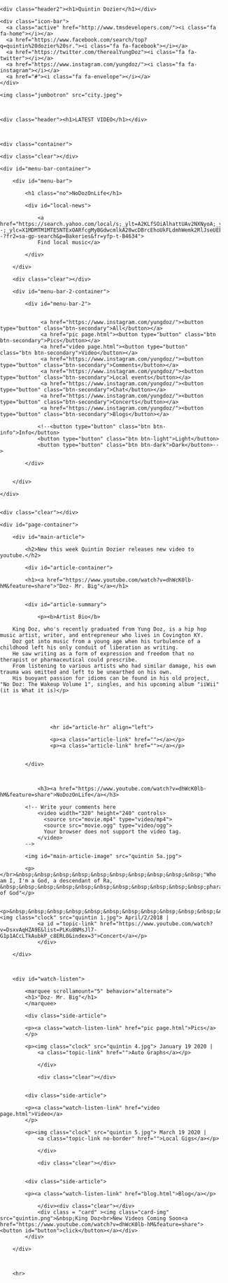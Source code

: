 
<!DOCTYPE html>
<html>
<meta name="viewport" content="width=device-width, initial-scale=1">
<link rel="stylesheet" href="https://cdnjs.cloudflare.com/ajax/libs/font-awesome/4.7.0/css/font-awesome.min.css">
<style>
				
	
	#topbar {
				
				width:1000px;
				height:50px;
				margin:0 auto;
				
				
			}
			
			body {
			
				margin:0;
				padding:0;
				font-family:Helvetica, Arial, sans-serif;
			}
			
			#logo {
			
				height:70px;
				margin-top:4px;
				width:100px;
				float:left;
				margin-right:5px;
				
			}
			
			.topbar-section {
			
				float:left;
				border-left: 1px #ccc solid;
				height:150%;
				
			
			}
			
			#dot-image {
			
				width:27px;
				margin:11px 14px;
				float:left;
			
			}
			
			
			#signin-text {
			
				font-weight:bold;
				font-size:90%;
				position:relative;
				top:10px;
			}
			
			.topbar-section1 {
			
				float:left;
				border-left:1px #ccc solid;
				height:100%;
				margin-left:50px;
			}
			
			
			.topbar-menu {
			
				
				font-weight:bold;
				font-size:100%;
				position:relative;
				padding:12px 13px;
				
			}
			
			
				
			#search-box {
			
				background-color:#A9A9A9;
				border:none;
				font-weight:bold;
				font-size:14px;
				
			}	
		
			
			.clear {
			
				clear:both;
			}
			
			#menu-bar-container {
			
				border-top:1px solid #CCCCCC;
				background-color:black;
				width:1400px;;
				height:70px;
				margin-top:10px;
			}
			
			#menu-bar {
			
				width:1400px;
				margin:0 auto;
				background-color:black;
				
				
				
			}
			
			h1 {
			
				padding:0;
				margin:0;
				color:grey;
				font-size:40px;
				font-weight:normal;
				padding-top:5px;
				width:100%;
				
			}
			
			#local-news {
			
				float:right;
				color:grey;
				margin:-45px;
				
				
			}
			
			#local-news a {
			
				color:red;
				text-decoration:none;
				font-size:20px;
				position:relative;
				top:5px;
				right:150px;
				
			}
			
			
			#menu-bar-2-container {
			
				background-color:grey;
				width:1400px;
				height:70px;
				margin-top:10px;
				
				
				
			
			}
			
			#menu-bar-2 {
			
				width:1400px;
				margin:left:10px;
				height:30px;
				float:right:10px;
				margin-top:10px;
			}
			
			#menu-bar-2 a {
			
				color:white;
				text-decoration:none;
				padding:0 10px;
				border-right:1px solid #BB4545;
				font-size:15px;
				position:relative;
				top:15px;
				margin-left:35px;
				
				
			}
			
			#menu-bar-2 a:hover {
			
				text-decoration:underline;
			}
			
			.no-border {
			
				border:none !important;
			}
			
			
			#page-container {
			
				width:1000px;
				margin:0 auto;
				
			}
			
			h2 {
			
				font-weight:normal;
				margin-top:65px;
				font-size:40px;
				border-bottom:2px dotted grey;
				width:600px;
			}
			
			h3 a {
			
				color:black;
				font-size:30px;
				text-decoration:none;
				margin-left:70px;
		
				
			}
			
			h3 a:hover {
			
				color:grey;
			}
			
			#article-summary{
			
				color:#5a5a5a;
				width:240px;
				float:left;
				margin-left:5px;
			}
			
			.clock {
			
				height:15px;
				position:relative;
				top:2px;
				
			}
			
			#topic-link {
			
				text-decoration:none;
				color:grey;
			}
			
			#article-summary a:hover {
			
				color:#1167a8;
			}
			
			#article-container {
			
				float:left;
				width:600px;
				border-right:1px solid #CCC;
			}
			
			
			#main-article-image {
			
				
				width:300px;
				margin-left:50px;
				margin-top:-100px;
			}
			
			#article-hr {
			
				border-top:1px solid #a91717;
				width:50px;
			}
			
			.article-link {
			
				color:black;
				text-decoration:none;
				border-bottom:1px solid hotpink;
			}
			
			#watch-listen {
			
				float:right;
				margin-left:5px;
				width:350px;
				
				
				
			}
			
			h4 {
			
				font-weight:normal;
				font-size:20px;
				
				margin-left:20px;
				
				
				
			}
			
			
			.watch-listen-link {
			
				text-decoration:none;
				color:black;
				font-weight:bold;
				font-size:18px;
			}
			
			.watch-listen-link:hover {
				
				color:grey;
			}
			
			.side-article {
			
				float:right;
				width:250px;
				position:relative;
				top:15px;
				border-bottom:1px solid hotpink;
				margin-right:80px;
			}
			
			.no-border {
			
				border-left:none;
				
			}
			
			#contact-me {
			
				margin-left:5px;
				border-style:double;
				border-color:black;
				height:150px;
				width:150px;
				color:black;
				background-color:grey;
				font-weight:bold;
				
				
			}
			
			#family {
			
				width:1000px;
				margin:0 auto;
				margin-top:10px;
				font-size:20px;
				
			}
	

	.icon-bar {
	  width:1400px;
	  background-color: #555;
	  overflow: auto;
	  margin-top: -4px;
	}

	.icon-bar a {
	  float: left;
	  width: 15%;
	  text-align: center;
	  padding: 12px 0;
	  transition: all 0.3s ease;
	  color: white;
	  font-size: 36px;
	  margin-top: -4px;
	}

	.icon-bar a:hover {
	  background-color: #000;
	}



	.jumbotron{
		
			background-image:url(city.jpg);
			height:400px;
			width:1400px;
			margin-left:-7px;
			margin-top:-5px;
	}

	.header{
		
		color:white;
		background-color: black;
		width:1400px;
		
	}

	.header2{
		
		color:white;
		background-color: black;
		width:1400px;

		
	}
	.no{
	
	color:white;
		background-color: black;
		width:1400px;
		
	}
	
	.card-img{
		
			
			height:100%;
			width:100%;
			margin-left:-7px;
			margin-top:-5px;
	}
	
	.card{
		
			height:70%;
			width:70%;
			margin-left:30px;
			margin-top:40px;
	}
	
	.btn-secondary{ 
	   
	  
	  font-size: 30px;
	 
	}
	
	A {text-decoration: none;} <!--makes for no underline on hyperlinks-->
	

</style>
<body>

	<div class="header2"><h1>Quintin Dozier</h1></div>
	
	<div class="icon-bar">
	  <a class="active" href="http://www.tmsdevelopers.com/"><i class="fa fa-home"></i></a>  
	  <a href="https://www.facebook.com/search/top?q=quintin%20dozier%20sr."><i class="fa fa-facebook"></i></a> 
	  <a href="https://twitter.com/therealYungDoz"><i class="fa fa-twitter"></i></a>
	  <a href="https://www.instagram.com/yungdoz/"><i class="fa fa-instagram"></i></a>
	  <a href="#"><i class="fa fa-envelope"></i></a> 
	</div>
	
	<img class="jumbotron" src="city.jpeg">

	
	
	<div class="header"><h1>LATEST VIDEO</h1></div>

	
	
	<div class="container"> 
	
	<div class="clear"></div>
	
	<div id="menu-bar-container">
	
		<div id="menu-bar">
		
			<h1 class="no">NoDozOnLife</h1>
			
			<div id="local-news">
			
				<a href="https://search.yahoo.com/local/s;_ylt=A2KLfSOiAlhattUAv2NXNyoA;_ylu=X3oDMTE0dGQwbDFpBGNvbG8DYmYxBHBvcwMxBHZ0aWQDQjUxOTVfMQRzZWMDcGl2cw--;_ylc=X1MDMTM1MTE5NTExOARfcgMyBGdwcmlkA28wcDBrcEhoUkFLdmhWemk2RlJseUEEbl9zdWdnAzUEb3JpZ2luA3NlYXJjaC55YWhvby5jb20EcG9zAzEEcHFzdHIDQmFrZXIEcHFzdHJsAzUEcXN0cmwDOARxdWVyeQNCYWtlcmllcwR0X3N0bXADMTUxNTcxNzMyNQ--?fr2=sa-gp-search&p=Bakeries&fr=yfp-t-B4634">
				Find local music</a>
			
			</div>
		
		</div>
		
		<div class="clear"></div>
		
		<div id="menu-bar-2-container">
		
			<div id="menu-bar-2">
					
				
				 <a href="https://www.instagram.com/yungdoz/"><button type="button" class="btn-secondary">All</button></a>
				 <a href="pic page.html"><button type="button" class="btn btn-secondary">Pics</button></a>
				 <a href="video page.html"><button type="button" class="btn btn-secondary">Video</button></a>
				 <a href="https://www.instagram.com/yungdoz/"><button type="button" class="btn-secondary">Comments</button></a>
				 <a href="https://www.instagram.com/yungdoz/"><button type="button" class="btn-secondary">Local events</button></a>
				 <a href="https://www.instagram.com/yungdoz/"><button type="button" class="btn-secondary">Chat</button></a>
				 <a href="https://www.instagram.com/yungdoz/"><button type="button" class="btn-secondary">Concerts</button></a>
				 <a href="https://www.instagram.com/yungdoz/"><button type="button" class="btn-secondary">Blogs</button></a>
				
				<!--<button type="button" class="btn btn-info">Info</button>
				<button type="button" class="btn btn-light">Light</button>
				<button type="button" class="btn btn-dark">Dark</button>-->
				
			</div>
		
		
		</div>
	
	</div>
	
	
	<div class="clear"></div>
	
	<div id="page-container">
	
		<div id="main-article">
	
			<h2>New this week Quintin Dozier releases new video to youtube.</h2>
			
			<div id="article-container">
			
			<h1><a href="https://www.youtube.com/watch?v=dhWcK0lb-hM&feature=share">"Doz- Mr. Big"</a></h1>
	
	
			<div id="article-summary">
			
				<p><b>Artist Bio</b>

		King Doz, who's recently graduated from Yung Doz, is a hip hop music artist, writer, and entrepreneur who lives in Covington KY.
		Doz got into music from a young age when his turbulence of a childhood left his only conduit of liberation as writing.  
		He saw writing as a form of expression and freedom that no therapist or pharmaceutical could prescribe.  
		From listening to various artists who had similar damage, his own trauma was omitted and left to be unearthed on his own.
		His buoyant passion for idioms can be found in his old project, "No Doz: The Wakeup Volume 1", singles, and his upcoming album "iiWii" (it is What it is)</p>
		
						
				
				
				
					<hr id="article-hr" align="left">
				
					<p><a class="article-link" href=""></a></p>
					<p><a class="article-link" href=""></a></p>
					

			</div>
						
		
			
				<h3><a href="https://www.youtube.com/watch?v=dhWcK0lb-hM&feature=share">NoDozOnLife</a></h3>
			
			<!-- Write your comments here 
				<video width="320" height="240" controls>
				  <source src="movie.mp4" type="video/mp4">
				  <source src="movie.ogg" type="video/ogg">
				  Your browser does not support the video tag.
				</video>
			-->
			
			<img id="main-article-image" src="quintin 5a.jpg">
			
			<p></br>&nbsp;&nbsp;&nbsp;&nbsp;&nbsp;&nbsp;&nbsp;&nbsp;&nbsp;&nbsp;"Who am I, I'm a God, a descendant of Ra, &nbsp;&nbsp;&nbsp;&nbsp;&nbsp;&nbsp;&nbsp;&nbsp;&nbsp;&nbsp;&nbsp;pharaoh of God"</p>
			
			<p>&nbsp;&nbsp;&nbsp;&nbsp;&nbsp;&nbsp;&nbsp;&nbsp;&nbsp;&nbsp;&nbsp;&nbsp;<img class="clock" src="quintin 1.jpg"> April/2/2018 | 
				<a id ="topic-link" href="https://www.youtube.com/watch?v=DsxvAqHZA9E&list=PLKu8NMsJl7-G1p1ACcLTkAubkP_c8ERL0&index=3">Concert</a></p>
				</div>
			
		</div>
		
		
	
		<div id="watch-listen">
		
			<marquee scrollamount="5" behavior="alternate">
			<h1>"Doz- Mr. Big"</h1>
			</marquee>
			
			<div class="side-article">

			<p><a class="watch-listen-link" href="pic page.html">Pics</a>
			</p>
			
			<p><img class="clock" src="quintin 4.jpg"> January 19 2020 | 
				<a class="topic-link" href="">Auto Graphs</a></p>
		
				</div>
				
				<div class="clear"></div>
				
			
			<div class="side-article">

			<p><a class="watch-listen-link" href="video page.html">Video</a>
			</p>
			
			<p><img class="clock" src="quintin 5.jpg"> March 19 2020 | 
				<a class="topic-link no-border" href="">Local Gigs</a></p>
		
				</div>
				
				<div class="clear"></div>
				
			
			<div class="side-article">

			<p><a class="watch-listen-link" href="blog.html">Blog</a></p>
			
				</div><div class="clear"></div>
				<div class = "card" ><img class="card-img" src="quintin.png">&nbsp;King Doz<br>New Videos Coming Soon<a href="https://www.youtube.com/watch?v=dhWcK0lb-hM&feature=share"><button id="button">click</button></a></div>
			</div>
	
		</div>
		
		
		
		<hr>
		

</body>
</html> 
